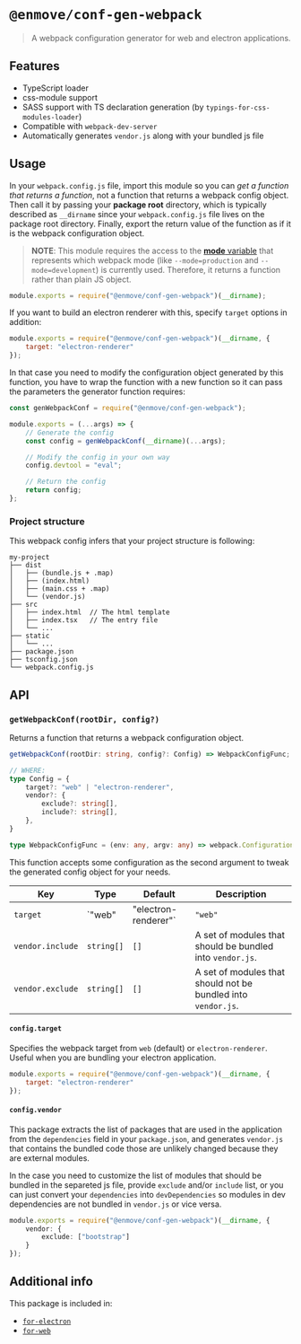 
# `@enmove/conf-gen-webpack`

> A webpack configuration generator for web and electron applications.

## Features

- TypeScript loader
- css-module support
- SASS support with TS declaration generation (by `typings-for-css-modules-loader`)
- Compatible with `webpack-dev-server`
- Automatically generates `vendor.js` along with your bundled js file

## Usage

In your `webpack.config.js` file, import this module so you can *get a function that returns a function*, not a function that returns a webpack config object. Then call it by passing your **package root** directory, which is typically described as `__dirname` since your `webpack.config.js` file lives on the package root directory. Finally, export the return value of the function as if it is the webpack configuration object.

> **NOTE**:
> This module requires the access to the [**mode** variable](https://webpack.js.org/concepts/mode/) that represents which webpack mode (like `--mode=production` and `--mode=development`) is currently used. Therefore, it returns a function rather than plain JS object.

```js
module.exports = require("@enmove/conf-gen-webpack")(__dirname);
```

If you want to build an electron renderer with this, specify `target` options in addition:

```js
module.exports = require("@enmove/conf-gen-webpack")(__dirname, {
    target: "electron-renderer"
});
```

In that case you need to modify the configuration object generated by this function, you have to wrap the function with a new function so it can pass the parameters the generator function requires:

```js
const genWebpackConf = require("@enmove/conf-gen-webpack");

module.exports = (...args) => {
    // Generate the config
    const config = genWebpackConf(__dirname)(...args);

    // Modify the config in your own way
    config.devtool = "eval";

    // Return the config
    return config;
};
```

### Project structure

This webpack config infers that your project structure is following:

```
my-project
├── dist
│   ├── (bundle.js + .map)
│   ├── (index.html)
│   ├── (main.css + .map)
│   └── (vendor.js)
├── src
│   ├── index.html  // The html template
│   ├── index.tsx   // The entry file
│   └── ...
├── static
│   └── ...
├── package.json
├── tsconfig.json
└── webpack.config.js
```

## API

### `getWebpackConf(rootDir, config?)`

Returns a function that returns a webpack configuration object.

```ts
getWebpackConf(rootDir: string, config?: Config) => WebpackConfigFunc;

// WHERE:
type Config = {
    target?: "web" | "electron-renderer",
    vendor?: {
        exclude?: string[],
        include?: string[],
    },
}

type WebpackConfigFunc = (env: any, argv: any) => webpack.Configuration;
```

This function accepts some configuration as the second argument to tweak the generated config object for your needs.

| Key              | Type                          | Default | Description                                                   |
|------------------|-------------------------------|---------|---------------------------------------------------------------|
| `target`         | `"web" | "electron-renderer"` | `"web"` | Indicates which platform your app targets.                    |
| `vendor.include` | `string[]`                    | `[]`    | A set of modules that should be  bundled into `vendor.js`.    |
| `vendor.exclude` | `string[]`                    | `[]`    | A set of modules that should not be bundled into `vendor.js`. |

#### `config.target`

Specifies the webpack target from `web` (default) or `electron-renderer`. Useful when you are bundling your electron application.

```js
module.exports = require("@enmove/conf-gen-webpack")(__dirname, {
    target: "electron-renderer"
});
```

#### `config.vendor`

This package extracts the list of packages that are used in the application from the `dependencies` field in your `package.json`, and generates `vendor.js` that contains the bundled code those are unlikely changed because they are external modules.

In the case you need to customize the list of modules that should be bundled in the separeted js file, provide `exclude` and/or `include` list, or you can just convert your `dependencies` into `devDependencies` so modules in dev dependencies are not bundled in `vendor.js` or vice versa.

```ts
module.exports = require("@enmove/conf-gen-webpack")(__dirname, {
    vendor: {
        exclude: ["bootstrap"]
    }
});
```

## Additional info

This package is included in:

- [`for-electron`](../for-electron#readme)
- [`for-web`](../for-web#readme)
